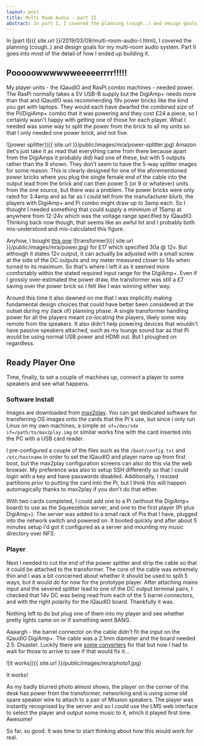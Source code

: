 ```yaml
---
layout: post
title: Multi Room Audio - part II
abstract: In part I, I covered the planning (cough..) and design goals for my multi-room audio system. Part II goes into most of the detail of how I ended up building it.
---
```


In [part I]({{ site.url }}/2019/03/09/multi-room-audio-I.html), I covered the planning (cough..) and design goals for my multi-room audio system. Part II goes into most of the detail of how I ended up building it.


## Pooooowwwwwweeeeerrrr!!!!!

My player units - the IQaudIO and RasPi combo machines - needed power. The RasPi normally takes a 5V USB-B supply but the DigiAmp+ needs more than that and IQaudIO was recommending 19v power bricks like the kind you get with laptops. They would each have dwarfed the combined size of the Pi/DigiAmp+ combo that it was powering and they cost £24 a piece, so I certainly wasn't happy with getting one of those for each player. What I needed was some way to split the power from the brick to all my units so that I only needed one power brick, and not five.

![power splitter]({{ site.url }}/public/images/mra/power-splitter.jpg) Amazon (let's just take it as read that everything came from there because apart from the DigiAmps it probably did) had one of these, but with 5 outputs rather than the 9 shown. They don't seem to have the 5-way splitter images for some reason. This is clearly designed for one of the aforementioned power bricks where you plug the single female end of the cable into the output lead from the brick and can then power 5 (or 9 or whatever) units from the one source, but there was a problem. The power bricks were only rated for 3.4amp and as far as I could tell from the manufacturer blurb, the players with DigiAmp+ and Pi combo might draw up to 3amp each. So I thought I needed something that could supply a minimum of 15amp at anywhere from 12-24v which was the voltage range specified by IQaudIO. Thinking back now though, that seems like an awful lot and I probably both mis-understood and mis-calculated this figure.

Anyhow, I bought [this one](https://www.amazon.co.uk/gp/product/B072J97N8T) ![transformer]({{ site.url }}/public/images/mra/power.jpg) for £17 which specified 30a @ 12v. But although it states 12v output, it can actually be adjusted with a small screw at the side of the DC outputs and my meter measured closer to 14v when turned to its maximum. So that's where I left it as it seemed more comfortably within the stated required input range for the DigiAmp+. Even if I grossly over-estimated the power draw, the transformer was still a £7 saving over the power brick so I felt like I was winning either way.

Around this time it also dawned on me that I was implicitly making fundamental design choices that could have better been considered at the outset during my (lack of) planning phase. A single transformer handling power for all the players meant co-locating the players, likely some way remote from the speakers. It also didn't help powering devices that wouldn't have passive speakers attached, such as my lounge sound bar as that Pi would be using normal USB power and HDMI out. But I ploughed on regardless.

## Ready Player One

Time, finally, to set a couple of machines up, connect a player to some speakers and see what happens.

### Software Install

Images are downloaded from [max2play](https://www.max2play.com/en/max2play-image/). You can get dedicated software for transferring OS images onto the cards that the Pi's use, but since I only run Linux on my own machines, a simple `dd of=/dev/sde if=/path/to/max2play.img` or similar works fine with the card inserted into the PC with a USB card reader. 

I pre-configured a couple of the files such as the `/boot/config.txt` and `/etc/hostname` in order to set the IQaudIO and player name up from first boot, but the max2play configuration screens can also do this via the web browser. My preference was also to setup SSH differently so that I could login with a key and have passwords disabled. Additionally, I resized partitions prior to putting the card into the Pi, but I think this will happen automagically thanks to max2play if you don't do that either.

With two cards completed, I could add one to a Pi (without the DigiAmp+ board) to use as the Squeezebox server, and one to the first player (Pi plus DigiAmp+). The server was added to a small rack of Pis that I have, plugged into the network switch and powered on. It booted quickly and after about 5 minutes setup I'd got it configured as a server and mounting my music directory over NFS.

### Player

Next I needed to cut the end of the power splitter and strip the cable so that it could be attached to the transformer. The core of the cable was extremely thin and I was a bit concerned about whether it should be used to split 5 ways, but it would do for now for the prototype player. After attaching mains input and the severed splitter lead to one of the DC output terminal pairs, I checked that 14v DC was being read from each of the 5 barrel connectors, and with the right polarity for the IQaudIO board. Thankfully it was.

Nothing left to do but plug one of them into my player and see whether pretty lights came on or if something went BANG.

Aaaargh - the barrel connector on the cable didn't fit the input on the IQaudIO DigiAmp+. The cable was a 2.1mm diameter and the board needed 2.5. Disaster. Luckily there are [some converters](https://www.amazon.co.uk/gp/product/B004HTFCYY/) for that but now I had to wait for those to arrive to see if that would fix it...

![it works]({{ site.url }}/public/images/mra/photo1.jpg)

It works!

As my badly blurred photo almost shows, the player on the corner of the desk has power from the transformer, networking and is using some old spare speaker wire to attach to a pair of Mission speakers. The player was instantly recognised by the server and so I could use the LMS web interface to select the player and output some music to it, which it played first time. Awesome!

So far, so good. It was time to start thinking about how this would work for real.
